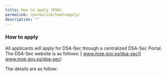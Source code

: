 ```yaml
---
title: How to apply (DSA)
permalink: /permalink/howtoapply/
description: ""
---
```

### **How to apply**

All applicants will apply for DSA-Sec through a centralized DSA-Sec Portal. The DSA-Sec website is as follows: [ www.moe.gov.sg/dsa-sec]( www.moe.gov.sg/dsa-sec)

The details are as follow:

